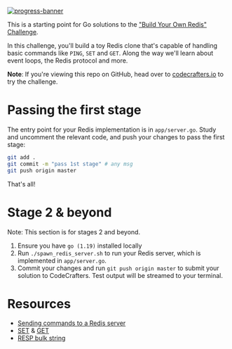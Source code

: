 [![progress-banner](https://app.codecrafters.io/progress/redis/00050c38-ed1e-4cdb-b727-7d866eafeb75)](https://app.codecrafters.io/users/fadhilsaheer)

This is a starting point for Go solutions to the
["Build Your Own Redis" Challenge](https://codecrafters.io/challenges/redis).

In this challenge, you'll build a toy Redis clone that's capable of handling
basic commands like `PING`, `SET` and `GET`. Along the way we'll learn about
event loops, the Redis protocol and more.

**Note**: If you're viewing this repo on GitHub, head over to
[codecrafters.io](https://codecrafters.io) to try the challenge.

# Passing the first stage

The entry point for your Redis implementation is in `app/server.go`. Study and
uncomment the relevant code, and push your changes to pass the first stage:

```sh
git add .
git commit -m "pass 1st stage" # any msg
git push origin master
```

That's all!

# Stage 2 & beyond

Note: This section is for stages 2 and beyond.

1. Ensure you have `go (1.19)` installed locally
1. Run `./spawn_redis_server.sh` to run your Redis server, which is implemented
   in `app/server.go`.
1. Commit your changes and run `git push origin master` to submit your solution
   to CodeCrafters. Test output will be streamed to your terminal.

# Resources
- [Sending commands to a Redis server](https://redis.io/docs/reference/protocol-spec/#send-commands-to-a-redis-server) 
- [SET](https://redis.io/commands/set/) & [GET](https://redis.io/commands/get/) 
- [RESP bulk string](https://redis.io/docs/reference/protocol-spec/#resp-bulk-strings)
